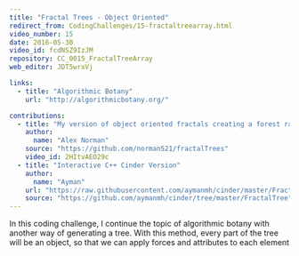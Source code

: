 ```yaml
---
title: "Fractal Trees - Object Oriented"
redirect_from: CodingChallenges/15-fractaltreearray.html
video_number: 15
date: 2016-05-30
video_id: fcdNSZ9IzJM
repository: CC_0015_FractalTreeArray
web_editor: JDT5wrxVj

links:
  - title: "Algorithmic Botany"
    url: "http://algorithmicbotany.org/"

contributions:
  - title: "My version of object oriented fractals creating a forest randomly"
    author:
      name: "Alex Norman"
    source: "https://github.com/norman521/fractalTrees"
    video_id: 2HItvAEO29c
  - title: "Interactive C++ Cinder Version"
    author:
      name: "Ayman"
    url: "https://raw.githubusercontent.com/aymanmh/cinder/master/FractalTree/FractalTree.png"
    source: "https://github.com/aymanmh/cinder/tree/master/FractalTree"
---
```

In this coding challenge, I continue the topic of algorithmic botany with another way of generating a tree. With this method, every part of the tree will be an object, so that we can apply forces and attributes to each element

